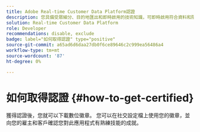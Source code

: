 ```yaml
---
title: Adobe Real-time Customer Data Platform認證
description: 您具備受眾細分、目的地匯出和即時啟用的技術知識，可即時啟用符合資料和隱私權法規、客戶資料平台(CDP)和Adobe Experience Platform知識的統一設定檔。
solution: Real-time Customer Data Platform
role: Developer
recommendations: disable, exclude
badge: label="如何取得認證" type="positive"
source-git-commit: a65ad6d6daa27db0f6ce89646c2c999ea56486a4
workflow-type: tm+mt
source-wordcount: '87'
ht-degree: 0%

---
```


# 如何取得認證 {#how-to-get-certified}

獲得認證後，您就可以下載數位徽章。 您可以在社交設定檔上使用您的徽章，並向您的雇主和客戶確認您對此應用程式有熟練技能的成就。